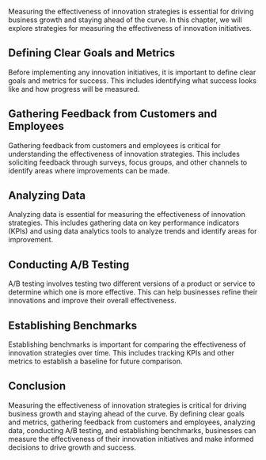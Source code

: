 
Measuring the effectiveness of innovation strategies is essential for driving business growth and staying ahead of the curve. In this chapter, we will explore strategies for measuring the effectiveness of innovation initiatives.

Defining Clear Goals and Metrics
--------------------------------

Before implementing any innovation initiatives, it is important to define clear goals and metrics for success. This includes identifying what success looks like and how progress will be measured.

Gathering Feedback from Customers and Employees
-----------------------------------------------

Gathering feedback from customers and employees is critical for understanding the effectiveness of innovation strategies. This includes soliciting feedback through surveys, focus groups, and other channels to identify areas where improvements can be made.

Analyzing Data
--------------

Analyzing data is essential for measuring the effectiveness of innovation strategies. This includes gathering data on key performance indicators (KPIs) and using data analytics tools to analyze trends and identify areas for improvement.

Conducting A/B Testing
----------------------

A/B testing involves testing two different versions of a product or service to determine which one is more effective. This can help businesses refine their innovations and improve their overall effectiveness.

Establishing Benchmarks
-----------------------

Establishing benchmarks is important for comparing the effectiveness of innovation strategies over time. This includes tracking KPIs and other metrics to establish a baseline for future comparison.

Conclusion
----------

Measuring the effectiveness of innovation strategies is critical for driving business growth and staying ahead of the curve. By defining clear goals and metrics, gathering feedback from customers and employees, analyzing data, conducting A/B testing, and establishing benchmarks, businesses can measure the effectiveness of their innovation initiatives and make informed decisions to drive growth and success.
